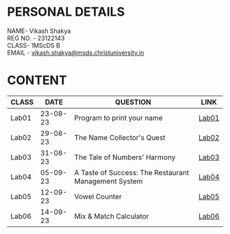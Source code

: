 
# PERSONAL DETAILS
NAME- Vikash Shakya  
REG NO. - 23122143  
CLASS- 1MScDS B  
EMAIL - vikash.shakya@msds.christuniversity.in

# CONTENT

|CLASS|DATE|QUESTION|LINK|
|-----|----------|----------------------------------------|-------------------------------|
|Lab01|23-08-23|Program to print your name|[Lab01]()|
|Lab02|29-08-23|The Name Collector's Quest|[Lab02]()|
|Lab03|31-08-23|The Tale of Numbers' Harmony|[Lab03]() |
|Lab04|05-09-23|A Taste of Success: The Restaurant Management System| [Lab04]() |
|Lab05|12-09-23|Vowel Counter|[Lab05]() |
|Lab06|14-09-23|Mix & Match Calculator|[Lab06]() |
